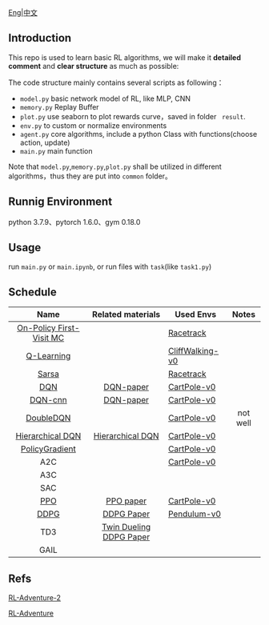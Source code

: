 

[Eng](https://github.com/JohnJim0816/reinforcement-learning-tutorials/blob/master/README_en.md)|[中文](https://github.com/JohnJim0816/reinforcement-learning-tutorials/blob/master/README.md)

## Introduction

This repo is used to learn basic RL algorithms, we will make it **detailed comment** and **clear structure** as much as possible:

The code structure mainly contains several scripts as following：

* ```model.py``` basic network model of RL, like MLP, CNN
* ```memory.py``` Replay Buffer
* ```plot.py``` use seaborn to plot rewards curve，saved in folder ``` result```.
* ```env.py``` to custom or normalize environments
* ```agent.py``` core algorithms, include a python Class with functions(choose action, update)
* ```main.py``` main function

Note that ```model.py```,```memory.py```,```plot.py``` shall be utilized in different algorithms，thus they are put into ```common``` folder。

## Runnig Environment

python 3.7.9、pytorch 1.6.0、gym 0.18.0
## Usage

run ```main.py``` or ```main.ipynb```, or run files with ```task```(like ```task1.py```)

## Schedule

|                   Name                   |                      Related materials                      | Used Envs                             |  Notes   |
| :--------------------------------------: | :---------------------------------------------------------: | ------------------------------------- | :------: |
| [On-Policy First-Visit MC](./MonteCarlo) |                                                             | [Racetrack](./envs/racetrack_env.md)  |          |
|        [Q-Learning](./QLearning)         |                                                             | [CliffWalking-v0](./envs/gym_info.md) |          |
|             [Sarsa](./Sarsa)             |                                                             | [Racetrack](./envs/racetrack_env.md)  |          |
|               [DQN](./DQN)               | [DQN-paper](https://www.cs.toronto.edu/~vmnih/docs/dqn.pdf) | [CartPole-v0](./envs/gym_info.md)     |          |
|           [DQN-cnn](./DQN_cnn)           | [DQN-paper](https://www.cs.toronto.edu/~vmnih/docs/dqn.pdf) | [CartPole-v0](./envs/gym_info.md)     |          |
|         [DoubleDQN](./DoubleDQN)         |                                                             | [CartPole-v0](./envs/gym_info.md)     | not well |
|   [Hierarchical DQN](HierarchicalDQN)    |    [Hierarchical DQN](https://arxiv.org/abs/1604.06057)     | [CartPole-v0](./envs/gym_info.md)     |          |
|    [PolicyGradient](./PolicyGradient)    |                                                             | [CartPole-v0](./envs/gym_info.md)     |          |
|                   A2C                    |                                                             | [CartPole-v0](./envs/gym_info.md)     |          |
|                   A3C                    |                                                             |                                       |          |
|                   SAC                    |                                                             |                                       |          |
|               [PPO](./PPO)               |        [PPO paper](https://arxiv.org/abs/1707.06347)        | [CartPole-v0](./envs/gym_info.md)     |          |
|              [DDPG](./DDPG)              |       [DDPG Paper](https://arxiv.org/abs/1509.02971)        | [Pendulum-v0](./envs/gym_info.md)     |          |
|                   TD3                    | [Twin Dueling DDPG Paper](https://arxiv.org/abs/1802.09477) |                                       |          |
|                   GAIL                   |                                                             |                                       |          |


## Refs


[RL-Adventure-2](https://github.com/higgsfield/RL-Adventure-2)

[RL-Adventure](https://github.com/higgsfield/RL-Adventure)



